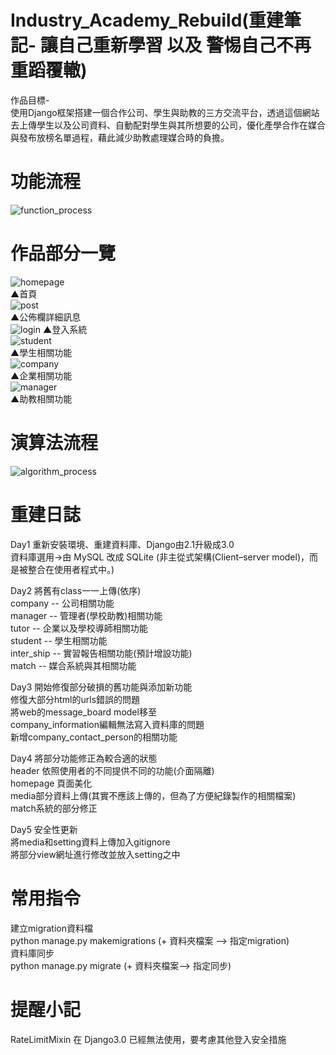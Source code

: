 # Industry_Academy_Rebuild(重建筆記- 讓自己重新學習 以及 警惕自己不再重蹈覆轍)
作品目標-  
使用Django框架搭建一個合作公司、學生與助教的三方交流平台，透過這個網站去上傳學生以及公司資料、自動配對學生與其所想要的公司，優化產學合作在媒合與發布放榜名單過程，藉此減少助教處理媒合時的負擔。  
# 功能流程
  ![function_process](https://user-images.githubusercontent.com/32414355/143917515-f6798986-ac6b-4249-ab1c-c5ba6c9d7237.png)  
# 作品部分一覽
![homepage](https://user-images.githubusercontent.com/32414355/143916119-3c9540b9-3ee5-4752-9954-6daa7483aac5.png)  
▲首頁  
![post](https://user-images.githubusercontent.com/32414355/143917369-1c617ddd-9bf0-43a2-955f-5bb723ac05f9.png)  
▲公佈欄詳細訊息  
![login](https://user-images.githubusercontent.com/32414355/143917752-963887cd-65e0-4f3d-9bdb-4c6885582ca3.png)
▲登入系統  
![student](https://user-images.githubusercontent.com/32414355/143918371-3068f783-e256-48f7-a2ba-e1707f4383c9.png)  
▲學生相關功能  
![company](https://user-images.githubusercontent.com/32414355/143918401-07c5c6d1-4b86-4638-a3e0-ba35725b5c2e.png)  
▲企業相關功能  
![manager](https://user-images.githubusercontent.com/32414355/143918430-16551ce2-058e-4ba8-a0f8-29fb24b6d531.png)  
▲助教相關功能  
# 演算法流程  
![algorithm_process](https://user-images.githubusercontent.com/32414355/143915798-2328ffd4-781f-46b3-a9c0-827f5a9b72b8.png)  
# 重建日誌
  Day1 重新安裝環境、重建資料庫、Django由2.1升級成3.0  
    資料庫選用->由 MySQL 改成 SQLite (非主從式架構(Client–server model)，而是被整合在使用者程式中。)
  
  Day2 將舊有class一一上傳(依序)  
    company -- 公司相關功能  
    manager -- 管理者(學校助教)相關功能  
    tutor -- 企業以及學校導師相關功能  
    student -- 學生相關功能  
    inter_ship -- 實習報告相關功能(預計增設功能)    
    match -- 媒合系統與其相關功能  
    
  Day3 開始修復部分破損的舊功能與添加新功能  
   修復大部分html的urls錯誤的問題  
   將web的message_board model移至  
   company_information編輯無法寫入資料庫的問題  
   新增company_contact_person的相關功能  
   
  Day4 將部分功能修正為較合適的狀態  
  header 依照使用者的不同提供不同的功能(介面隔離)  
  homepage 頁面美化  
  media部分資料上傳(其實不應該上傳的，但為了方便紀錄製作的相關檔案)  
  match系統的部分修正  
  
  Day5 安全性更新  
  將media和setting資料上傳加入gitignore  
  將部分view網址進行修改並放入setting之中  
  
# 常用指令
  建立migration資料檔   
    python manage.py makemigrations (+ 資料夾檔案 --> 指定migration)  
  資料庫同步  
    python manage.py migrate (+ 資料夾檔案--> 指定同步)  

# 提醒小記
  RateLimitMixin 在 Django3.0 已經無法使用，要考慮其他登入安全措施  
